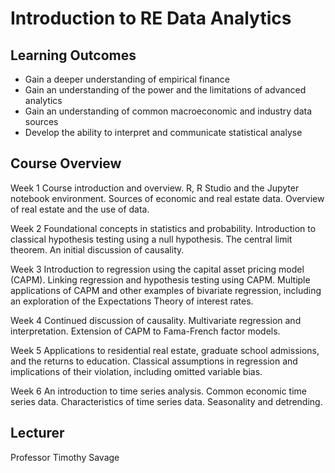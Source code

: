 # Introduction to RE Data Analytics



## Learning Outcomes
  - Gain a deeper understanding of empirical finance
  - Gain an understanding of the power and the limitations of advanced analytics
  - Gain an understanding of common macroeconomic and industry data sources
  - Develop the ability to interpret and communicate statistical analyse

## Course Overview

Week 1 
Course introduction and overview. R, R Studio and the Jupyter notebook
environment. Sources of economic and real estate data. Overview of real estate
and the use of data.

Week 2 
Foundational concepts in statistics and probability. Introduction to classical
hypothesis testing using a null hypothesis. The central limit theorem. An initial
discussion of causality.

Week 3 
Introduction to regression using the capital asset pricing model (CAPM).
Linking regression and hypothesis testing using CAPM. Multiple applications of
CAPM and other examples of bivariate regression, including an exploration of
the Expectations Theory of interest rates.

Week 4 
Continued discussion of causality. Multivariate regression and interpretation.
Extension of CAPM to Fama-French factor models.

Week 5 
Applications to residential real estate, graduate school admissions, and the
returns to education. Classical assumptions in regression and implications of
their violation, including omitted variable bias.

Week 6 
An introduction to time series analysis. Common economic time series data.
Characteristics of time series data. Seasonality and detrending.

## Lecturer
Professor Timothy Savage
